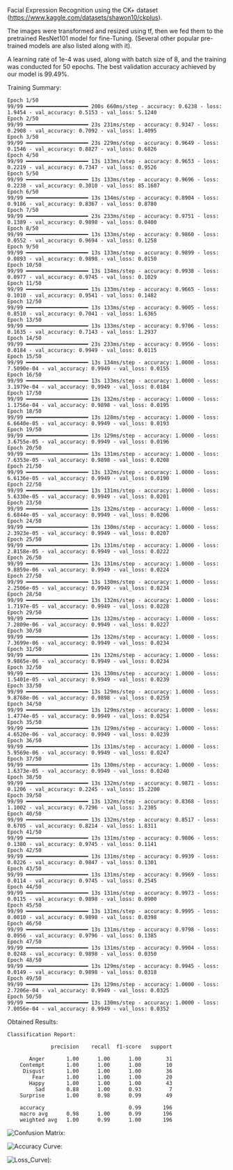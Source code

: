 Facial Expression Recognition using the CK+ dataset (https://www.kaggle.com/datasets/shawon10/ckplus).

The images were transformed and resized using tf, then we fed them to the pretrained ResNet101 model for fine-Tuning. (Several other popular pre-trained models are also listed along with it).

A learning rate of 1e-4 was used, along with batch size of 8, and the training was conducted for 50 epochs.
The best validation accuracy achieved by our model is 99.49%.



Training Summary:

    Epoch 1/50
    99/99 ━━━━━━━━━━━━━━━━━━━━ 200s 660ms/step - accuracy: 0.6238 - loss: 1.9454 - val_accuracy: 0.5153 - val_loss: 5.1240
    Epoch 2/50
    99/99 ━━━━━━━━━━━━━━━━━━━━ 23s 231ms/step - accuracy: 0.9347 - loss: 0.2908 - val_accuracy: 0.7092 - val_loss: 1.4095
    Epoch 3/50
    99/99 ━━━━━━━━━━━━━━━━━━━━ 23s 229ms/step - accuracy: 0.9649 - loss: 0.1546 - val_accuracy: 0.8827 - val_loss: 0.6826
    Epoch 4/50
    99/99 ━━━━━━━━━━━━━━━━━━━━ 13s 133ms/step - accuracy: 0.9653 - loss: 0.2219 - val_accuracy: 0.7347 - val_loss: 0.9526
    Epoch 5/50
    99/99 ━━━━━━━━━━━━━━━━━━━━ 13s 133ms/step - accuracy: 0.9696 - loss: 0.2238 - val_accuracy: 0.3010 - val_loss: 85.1607
    Epoch 6/50
    99/99 ━━━━━━━━━━━━━━━━━━━━ 13s 134ms/step - accuracy: 0.8904 - loss: 0.9186 - val_accuracy: 0.8367 - val_loss: 0.8780
    Epoch 7/50
    99/99 ━━━━━━━━━━━━━━━━━━━━ 23s 233ms/step - accuracy: 0.9751 - loss: 0.1389 - val_accuracy: 0.9898 - val_loss: 0.0400
    Epoch 8/50
    99/99 ━━━━━━━━━━━━━━━━━━━━ 13s 133ms/step - accuracy: 0.9860 - loss: 0.0552 - val_accuracy: 0.9694 - val_loss: 0.1258
    Epoch 9/50
    99/99 ━━━━━━━━━━━━━━━━━━━━ 13s 133ms/step - accuracy: 0.9899 - loss: 0.0893 - val_accuracy: 0.9898 - val_loss: 0.0150
    Epoch 10/50
    99/99 ━━━━━━━━━━━━━━━━━━━━ 13s 134ms/step - accuracy: 0.9938 - loss: 0.0977 - val_accuracy: 0.9745 - val_loss: 0.1029
    Epoch 11/50
    99/99 ━━━━━━━━━━━━━━━━━━━━ 13s 133ms/step - accuracy: 0.9665 - loss: 0.1010 - val_accuracy: 0.9541 - val_loss: 0.1482
    Epoch 12/50
    99/99 ━━━━━━━━━━━━━━━━━━━━ 13s 133ms/step - accuracy: 0.9005 - loss: 0.8510 - val_accuracy: 0.7041 - val_loss: 1.6365
    Epoch 13/50
    99/99 ━━━━━━━━━━━━━━━━━━━━ 13s 133ms/step - accuracy: 0.9706 - loss: 0.1635 - val_accuracy: 0.7143 - val_loss: 1.2937
    Epoch 14/50
    99/99 ━━━━━━━━━━━━━━━━━━━━ 23s 233ms/step - accuracy: 0.9956 - loss: 0.0184 - val_accuracy: 0.9949 - val_loss: 0.0115
    Epoch 15/50
    99/99 ━━━━━━━━━━━━━━━━━━━━ 13s 134ms/step - accuracy: 1.0000 - loss: 7.5090e-04 - val_accuracy: 0.9949 - val_loss: 0.0155
    Epoch 16/50
    99/99 ━━━━━━━━━━━━━━━━━━━━ 13s 133ms/step - accuracy: 1.0000 - loss: 3.1979e-04 - val_accuracy: 0.9949 - val_loss: 0.0184
    Epoch 17/50
    99/99 ━━━━━━━━━━━━━━━━━━━━ 13s 132ms/step - accuracy: 1.0000 - loss: 1.1756e-04 - val_accuracy: 0.9898 - val_loss: 0.0195
    Epoch 18/50
    99/99 ━━━━━━━━━━━━━━━━━━━━ 13s 128ms/step - accuracy: 1.0000 - loss: 6.6640e-05 - val_accuracy: 0.9949 - val_loss: 0.0193
    Epoch 19/50
    99/99 ━━━━━━━━━━━━━━━━━━━━ 13s 129ms/step - accuracy: 1.0000 - loss: 3.6755e-05 - val_accuracy: 0.9949 - val_loss: 0.0196
    Epoch 20/50
    99/99 ━━━━━━━━━━━━━━━━━━━━ 13s 131ms/step - accuracy: 1.0000 - loss: 7.6353e-05 - val_accuracy: 0.9898 - val_loss: 0.0208
    Epoch 21/50
    99/99 ━━━━━━━━━━━━━━━━━━━━ 13s 132ms/step - accuracy: 1.0000 - loss: 6.6136e-05 - val_accuracy: 0.9949 - val_loss: 0.0190
    Epoch 22/50
    99/99 ━━━━━━━━━━━━━━━━━━━━ 13s 131ms/step - accuracy: 1.0000 - loss: 5.6330e-05 - val_accuracy: 0.9949 - val_loss: 0.0201
    Epoch 23/50
    99/99 ━━━━━━━━━━━━━━━━━━━━ 13s 132ms/step - accuracy: 1.0000 - loss: 6.6844e-05 - val_accuracy: 0.9949 - val_loss: 0.0206
    Epoch 24/50
    99/99 ━━━━━━━━━━━━━━━━━━━━ 13s 130ms/step - accuracy: 1.0000 - loss: 2.3923e-05 - val_accuracy: 0.9949 - val_loss: 0.0207
    Epoch 25/50
    99/99 ━━━━━━━━━━━━━━━━━━━━ 13s 131ms/step - accuracy: 1.0000 - loss: 2.8158e-05 - val_accuracy: 0.9949 - val_loss: 0.0222
    Epoch 26/50
    99/99 ━━━━━━━━━━━━━━━━━━━━ 13s 131ms/step - accuracy: 1.0000 - loss: 9.8859e-06 - val_accuracy: 0.9949 - val_loss: 0.0224
    Epoch 27/50
    99/99 ━━━━━━━━━━━━━━━━━━━━ 13s 130ms/step - accuracy: 1.0000 - loss: 2.2506e-05 - val_accuracy: 0.9949 - val_loss: 0.0234
    Epoch 28/50
    99/99 ━━━━━━━━━━━━━━━━━━━━ 13s 132ms/step - accuracy: 1.0000 - loss: 1.7197e-05 - val_accuracy: 0.9949 - val_loss: 0.0228
    Epoch 29/50
    99/99 ━━━━━━━━━━━━━━━━━━━━ 13s 132ms/step - accuracy: 1.0000 - loss: 7.2809e-06 - val_accuracy: 0.9949 - val_loss: 0.0227
    Epoch 30/50
    99/99 ━━━━━━━━━━━━━━━━━━━━ 13s 132ms/step - accuracy: 1.0000 - loss: 7.3699e-06 - val_accuracy: 0.9949 - val_loss: 0.0234
    Epoch 31/50
    99/99 ━━━━━━━━━━━━━━━━━━━━ 13s 132ms/step - accuracy: 1.0000 - loss: 9.9865e-06 - val_accuracy: 0.9949 - val_loss: 0.0234
    Epoch 32/50
    99/99 ━━━━━━━━━━━━━━━━━━━━ 13s 130ms/step - accuracy: 1.0000 - loss: 1.5401e-05 - val_accuracy: 0.9949 - val_loss: 0.0239
    Epoch 33/50
    99/99 ━━━━━━━━━━━━━━━━━━━━ 13s 129ms/step - accuracy: 1.0000 - loss: 9.8768e-06 - val_accuracy: 0.9898 - val_loss: 0.0259
    Epoch 34/50
    99/99 ━━━━━━━━━━━━━━━━━━━━ 13s 129ms/step - accuracy: 1.0000 - loss: 1.4774e-05 - val_accuracy: 0.9949 - val_loss: 0.0254
    Epoch 35/50
    99/99 ━━━━━━━━━━━━━━━━━━━━ 13s 129ms/step - accuracy: 1.0000 - loss: 4.6520e-06 - val_accuracy: 0.9949 - val_loss: 0.0239
    Epoch 36/50
    99/99 ━━━━━━━━━━━━━━━━━━━━ 13s 131ms/step - accuracy: 1.0000 - loss: 5.9569e-06 - val_accuracy: 0.9949 - val_loss: 0.0247
    Epoch 37/50
    99/99 ━━━━━━━━━━━━━━━━━━━━ 13s 130ms/step - accuracy: 1.0000 - loss: 1.6373e-05 - val_accuracy: 0.9949 - val_loss: 0.0240
    Epoch 38/50
    99/99 ━━━━━━━━━━━━━━━━━━━━ 13s 132ms/step - accuracy: 0.9871 - loss: 0.1206 - val_accuracy: 0.2245 - val_loss: 15.2200
    Epoch 39/50
    99/99 ━━━━━━━━━━━━━━━━━━━━ 13s 132ms/step - accuracy: 0.8368 - loss: 1.1002 - val_accuracy: 0.7296 - val_loss: 3.2305
    Epoch 40/50
    99/99 ━━━━━━━━━━━━━━━━━━━━ 13s 132ms/step - accuracy: 0.8517 - loss: 0.6705 - val_accuracy: 0.8214 - val_loss: 1.8311
    Epoch 41/50
    99/99 ━━━━━━━━━━━━━━━━━━━━ 13s 131ms/step - accuracy: 0.9806 - loss: 0.1380 - val_accuracy: 0.9745 - val_loss: 0.1141
    Epoch 42/50
    99/99 ━━━━━━━━━━━━━━━━━━━━ 13s 131ms/step - accuracy: 0.9939 - loss: 0.0226 - val_accuracy: 0.9847 - val_loss: 0.1301
    Epoch 43/50
    99/99 ━━━━━━━━━━━━━━━━━━━━ 13s 131ms/step - accuracy: 0.9969 - loss: 0.0114 - val_accuracy: 0.9745 - val_loss: 0.2545
    Epoch 44/50
    99/99 ━━━━━━━━━━━━━━━━━━━━ 13s 131ms/step - accuracy: 0.9973 - loss: 0.0115 - val_accuracy: 0.9898 - val_loss: 0.0900
    Epoch 45/50
    99/99 ━━━━━━━━━━━━━━━━━━━━ 13s 131ms/step - accuracy: 0.9995 - loss: 0.0010 - val_accuracy: 0.9898 - val_loss: 0.0398
    Epoch 46/50
    99/99 ━━━━━━━━━━━━━━━━━━━━ 13s 131ms/step - accuracy: 0.9798 - loss: 0.0956 - val_accuracy: 0.9796 - val_loss: 0.1385
    Epoch 47/50
    99/99 ━━━━━━━━━━━━━━━━━━━━ 13s 131ms/step - accuracy: 0.9904 - loss: 0.0248 - val_accuracy: 0.9898 - val_loss: 0.0350
    Epoch 48/50
    99/99 ━━━━━━━━━━━━━━━━━━━━ 13s 129ms/step - accuracy: 0.9945 - loss: 0.0149 - val_accuracy: 0.9898 - val_loss: 0.0318
    Epoch 49/50
    99/99 ━━━━━━━━━━━━━━━━━━━━ 13s 129ms/step - accuracy: 1.0000 - loss: 2.7206e-04 - val_accuracy: 0.9949 - val_loss: 0.0325
    Epoch 50/50
    99/99 ━━━━━━━━━━━━━━━━━━━━ 13s 130ms/step - accuracy: 1.0000 - loss: 7.0056e-04 - val_accuracy: 0.9949 - val_loss: 0.0352
    

Obtained Results:

    Classification Report:
    
                  precision    recall  f1-score   support
    
           Anger       1.00      1.00      1.00        31
        Contempt       1.00      1.00      1.00        10
         Disgust       1.00      1.00      1.00        36
            Fear       1.00      1.00      1.00        20
           Happy       1.00      1.00      1.00        43
             Sad       0.88      1.00      0.93         7
        Surprise       1.00      0.98      0.99        49
    
        accuracy                           0.99       196
        macro avg      0.98      1.00      0.99       196
        weighted avg   1.00      0.99      1.00       196


![Confusion Matrix: ](Conf_Mat.png)

![Accuracy Curve: ](Acc.png)

![Loss_Curve): ](Loss.png)
